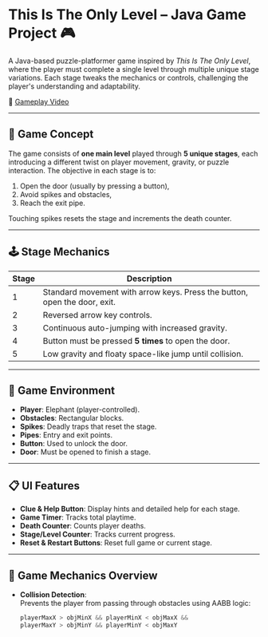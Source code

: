 # This Is The Only Level – Java Game Project 🎮

A Java-based puzzle-platformer game inspired by *This Is The Only Level*, where the player must complete a single level through multiple unique stage variations. Each stage tweaks the mechanics or controls, challenging the player's understanding and adaptability.

🔗 [Gameplay Video](https://youtu.be/cq1saX8ti2Y)

---

## 🧩 Game Concept

The game consists of **one main level** played through **5 unique stages**, each introducing a different twist on player movement, gravity, or puzzle interaction. The objective in each stage is to:

1. Open the door (usually by pressing a button),
2. Avoid spikes and obstacles,
3. Reach the exit pipe.

Touching spikes resets the stage and increments the death counter.

---

## 🕹️ Stage Mechanics

| Stage | Description |
|-------|-------------|
| 1     | Standard movement with arrow keys. Press the button, open the door, exit. |
| 2     | Reversed arrow key controls. |
| 3     | Continuous auto-jumping with increased gravity. |
| 4     | Button must be pressed **5 times** to open the door. |
| 5     | Low gravity and floaty space-like jump until collision. |

---

## 🧠 Game Environment

- **Player**: Elephant (player-controlled).
- **Obstacles**: Rectangular blocks.
- **Spikes**: Deadly traps that reset the stage.
- **Pipes**: Entry and exit points.
- **Button**: Used to unlock the door.
- **Door**: Must be opened to finish a stage.

---

## 📋 UI Features

- **Clue & Help Button**: Display hints and detailed help for each stage.
- **Game Timer**: Tracks total playtime.
- **Death Counter**: Counts player deaths.
- **Stage/Level Counter**: Tracks current progress.
- **Reset & Restart Buttons**: Reset full game or current stage.

---

## 🧮 Game Mechanics Overview

- **Collision Detection**:  
  Prevents the player from passing through obstacles using AABB logic:  
  ```java
  playerMaxX > objMinX && playerMinX < objMaxX &&
  playerMaxY > objMinY && playerMinY < objMaxY

